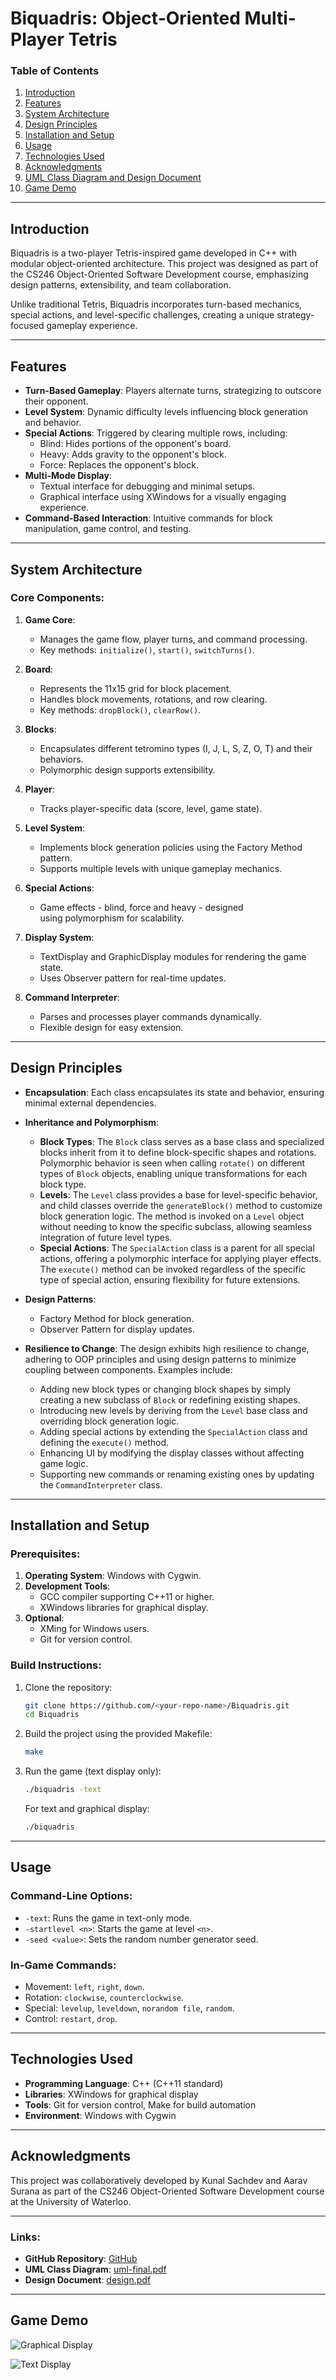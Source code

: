# Biquadris: Object-Oriented Multi-Player Tetris

### **Table of Contents**

1. [Introduction](#introduction)
2. [Features](#features)
3. [System Architecture](#system-architecture)
4. [Design Principles](#design-principles)
5. [Installation and Setup](#installation-and-setup)
6. [Usage](#usage)
7. [Technologies Used](#technologies-used)
8. [Acknowledgments](#acknowledgments)
9. [UML Class Diagram and Design Document](#links)
10. [Game Demo](#game-demo)

---

## **Introduction**

Biquadris is a two-player Tetris-inspired game developed in C++ with modular object-oriented architecture. This project was designed as part of the CS246 Object-Oriented Software Development course, emphasizing design patterns, extensibility, and team collaboration.

Unlike traditional Tetris, Biquadris incorporates turn-based mechanics, special actions, and level-specific challenges, creating a unique strategy-focused gameplay experience.

---

## **Features**

- **Turn-Based Gameplay**: Players alternate turns, strategizing to outscore their opponent.
- **Level System**: Dynamic difficulty levels influencing block generation and behavior.
- **Special Actions**: Triggered by clearing multiple rows, including:
  - Blind: Hides portions of the opponent's board.
  - Heavy: Adds gravity to the opponent's block.
  - Force: Replaces the opponent's block.
- **Multi-Mode Display**:
  - Textual interface for debugging and minimal setups.
  - Graphical interface using XWindows for a visually engaging experience.
- **Command-Based Interaction**: Intuitive commands for block manipulation, game control, and testing.

---

## **System Architecture**

### Core Components:

1. **Game Core**:

   - Manages the game flow, player turns, and command processing.
   - Key methods: `initialize()`, `start()`, `switchTurns()`.

2. **Board**:

   - Represents the 11x15 grid for block placement.
   - Handles block movements, rotations, and row clearing.
   - Key methods: `dropBlock()`, `clearRow()`.

3. **Blocks**:

   - Encapsulates different tetromino types (I, J, L, S, Z, O, T) and their behaviors.
   - Polymorphic design supports extensibility.

4. **Player**:

   - Tracks player-specific data (score, level, game state).

5. **Level System**:

   - Implements block generation policies using the Factory Method pattern.
   - Supports multiple levels with unique gameplay mechanics.

6. **Special Actions**:

   - Game effects - blind, force and heavy - designed using polymorphism for scalability.

7. **Display System**:

   - TextDisplay and GraphicDisplay modules for rendering the game state.
   - Uses Observer pattern for real-time updates.

8. **Command Interpreter**:

   - Parses and processes player commands dynamically.
   - Flexible design for easy extension.

---

## **Design Principles**

- **Encapsulation**: Each class encapsulates its state and behavior, ensuring minimal external dependencies.

- **Inheritance and Polymorphism**:

  - **Block Types**: The `Block` class serves as a base class and specialized blocks inherit from it to define block-specific shapes and rotations. Polymorphic behavior is seen when calling `rotate()` on different types of `Block` objects, enabling unique transformations for each block type.
  - **Levels**: The `Level` class provides a base for level-specific behavior, and child classes override the `generateBlock()` method to customize block generation logic. The method is invoked on a `Level` object without needing to know the specific subclass, allowing seamless integration of future level types.
  - **Special Actions**: The `SpecialAction` class is a parent for all special actions, offering a polymorphic interface for applying player effects. The `execute()` method can be invoked regardless of the specific type of special action, ensuring flexibility for future extensions.

- **Design Patterns**:

  - Factory Method for block generation.
  - Observer Pattern for display updates.

- **Resilience to Change**:
  The design exhibits high resilience to change, adhering to OOP principles and using design patterns to minimize coupling between components. Examples include:

  - Adding new block types or changing block shapes by simply creating a new subclass of `Block` or redefining existing shapes.
  - Introducing new levels by deriving from the `Level` base class and overriding block generation logic.
  - Adding special actions by extending the `SpecialAction` class and defining the `execute()` method.
  - Enhancing UI by modifying the display classes without affecting game logic.
  - Supporting new commands or renaming existing ones by updating the `CommandInterpreter` class.

---

## **Installation and Setup**

### Prerequisites:

1. **Operating System**: Windows with Cygwin.
2. **Development Tools**:
   - GCC compiler supporting C++11 or higher.
   - XWindows libraries for graphical display.
3. **Optional**:
   - XMing for Windows users.
   - Git for version control.

### Build Instructions:

1. Clone the repository:

   ```bash
   git clone https://github.com/<your-repo-name>/Biquadris.git
   cd Biquadris
   ```

2. Build the project using the provided Makefile:

   ```bash
   make
   ```

3. Run the game (text display only):

   ```bash
   ./biquadris -text
   ```

   For text and graphical display:

   ```bash
   ./biquadris
   ```

---

## **Usage**

### Command-Line Options:

- `-text`: Runs the game in text-only mode.
- `-startlevel <n>`: Starts the game at level `<n>`.
- `-seed <value>`: Sets the random number generator seed.

### In-Game Commands:

- Movement: `left`, `right`, `down`.
- Rotation: `clockwise`, `counterclockwise`.
- Special: `levelup`, `leveldown`, `norandom file`, `random`.
- Control: `restart`, `drop`.

---

## **Technologies Used**

- **Programming Language**: C++ (C++11 standard)
- **Libraries**: XWindows for graphical display
- **Tools**: Git for version control, Make for build automation
- **Environment**: Windows with Cygwin

---

## **Acknowledgments**

This project was collaboratively developed by Kunal Sachdev and Aarav Surana as part of the CS246 Object-Oriented Software Development course at the University of Waterloo.

---

### Links:

- **GitHub Repository**: [GitHub](https://github.com/KunalSachdev2005/Biquadris)
- **UML Class Diagram**: [uml-final.pdf](./uml-final.pdf)
- **Design Document**: [design.pdf](./design.pdf)
  
---

## **Game Demo**

![Graphical Display](images/graphical_display.png)

![Text Display](images/text_display.png)

